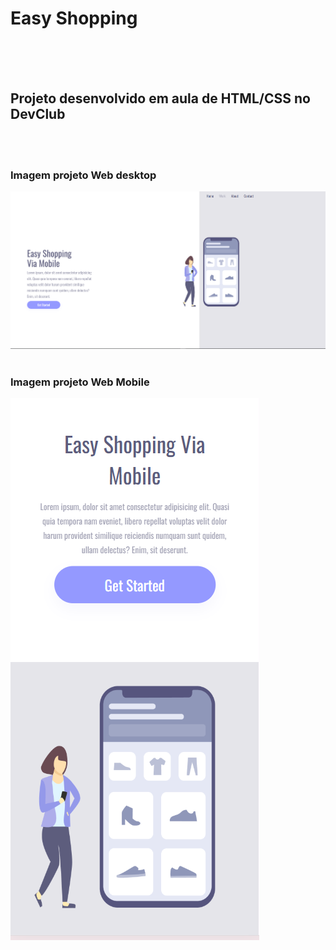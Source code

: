 <h1> Easy Shopping</h1>
<br>
<br>
<br>
<h2>Projeto desenvolvido em aula de HTML/CSS no DevClub</h2>
<br>
<br>

<h3>Imagem projeto Web desktop</h3>
<img src="https://github.com/joaodalpiva3/Easy_Shopping/blob/main/IMG/IMG%20web.PNG?raw=true">
<br>
<br>
<h3>Imagem projeto Web Mobile</h3>
<img src="https://github.com/joaodalpiva3/Easy_Shopping/blob/main/IMG/Mobile.PNG?raw=true">
